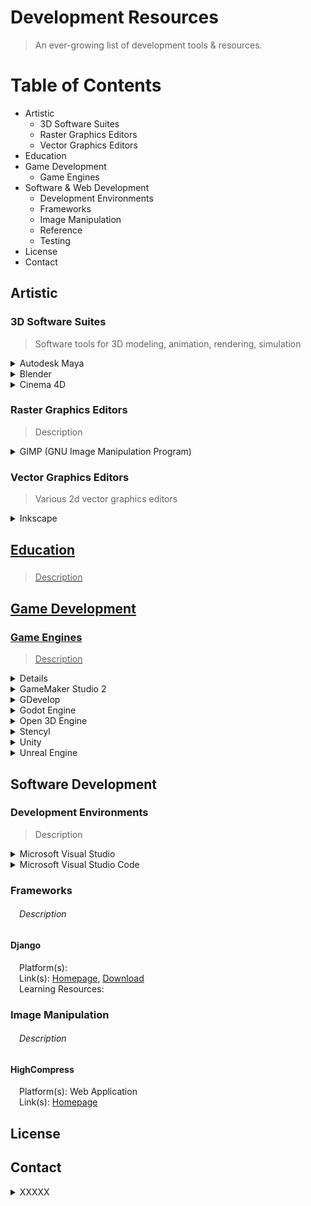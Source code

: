 # Development Resources
> An ever-growing list of development tools & resources.


# Table of Contents

* Artistic
  * 3D Software Suites
  * Raster Graphics Editors
  * Vector Graphics Editors
* Education
* Game Development
  * Game Engines
* Software & Web Development
  * Development Environments
  * Frameworks
  * Image Manipulation
  * Reference
  * Testing
* License
* Contact

## Artistic
### 3D Software Suites
> Software tools for 3D modeling, animation, rendering, simulation

<details>
 <summary>Autodesk Maya</summary>
 <p>
  Cost: 💰</br>
  Platform(s): Linux, macOS, Windows</br>
  Link(s): <a href="https://www.autodesk.com/products/maya/overview" title="Autodesk Maya Download Page" target="_blank">Download</a></br>
  Learning Resource(s): <a href="XXXX" title="XXXX" target="_blank">XXXX</a>
 </p>
</details>
<details>
 <summary>Blender</summary>
 <p>Cost: 🆓</br>
  Platform(s): Android, Linux, macOS, Windows</br>
  Link(s): <a href="https://www.blender.org/" title="Blender Homepage" target="_blank">Homepage</a>, <a href="https://www.blender.org/download/" title="Blender Download Page" target="_blank">Download</a></br>
  Learning Resource(s): <a href="https://www.blender.org/support/" title="Blender Support" target="_blank">Blender Support</a>, <a href="https://www.blender.org/support/tutorials/" title="Blender Tutorials" target="_blank">Blender Tutorials</a></br>
 </p>
</details>
<details>
 <summary>Cinema 4D</summary>
 <p>
  Cost: </br>
  Platform(s): </br>
  Link(s): <a href="XXXX" title="XXXX" target="_blank">Homepage</a>, <a href="XXXX" title="XXXX" target="_blank">Download</a></br>
  Learning Resource(s): <a href="XXXX" title="XXXX" target="_blank">XXXX</a></br>
 </p>
</details>

### Raster Graphics Editors
> Description

<details>
 <summary>GIMP (GNU Image Manipulation Program)</summary>
 <p>
  Cost: 🆓</br>
  Platform(s): Linux, macOS, Windows</br>
  Link(s): <a href="https://www.gimp.org/" title="GIMP Homepage" target="_blank">Homepage</a>, <a href="https://www.gimp.org/downloads/" title="GIMP Downloads Page" target="_blank">Download</a></br>
  Learning Resource(s): <a href="https://www.gimp.org/tutorials/" title="GIMP Tutorials" target="_blank">GIMP Tutorials</a></br>
 </p>
</details>

### Vector Graphics Editors
> Various 2d vector graphics editors

<details>
 <summary>Inkscape</summary>
 <p>
  Cost: 🆓</br>
  Platform(s): Linux, macOS, Windows</br>
  Link(s): <a href="https://inkscape.org/" title="Inkscape Homepage" target="_blank">Homepage</a>, <a href="https://inkscape.org/release/inkscape-1.1.1/" title="Inkscape Downloads Page" target="_blank">Download</a></br>
  Learning Resource(s): <a href="https://inkscape.org/learn/tutorials/" title="Inkscape Tutorials" target="_blank">Inkscape Tutorials</a>, <a href="https://inkscape.org/learn/" title="Learning Inkscape" target="_blank">Learning Inkscape</br>
 </p>
</details>

## Education
### 
> Description

## Game Development
### Game Engines
> Description

<details>
 <summary>Construct</summary>
 <p>
  Cost: 🆓 💰</br>
  Platform(s): Web Application</br>
  Link(s): <a href="https://www.construct.net/" title="Construct Homepage" target="_blank">Homepage</a></br>
  Learning Resource(s): <a href="https://www.construct.net/en/make-games/manuals/construct-3" title="Construct Documentation" target="_blank">Construct 3 Documentation</a>, 
  <a href="https://www.construct.net/en/tutorials?flang=1" title="Construct Tutorials" target="_blank">Construct Tutorials</a></br>
 </p>
</details>
<details>
 <summary>GameMaker Studio 2</summary>
 <p>
  Cost: 🆓 💰</br>
  Platform(s): macOS, Windows</br>
  Link(s): <a href="https://www.yoyogames.com/en/gamemaker" title="GameMaker Studio 2 Homepage" target="_blank">Homepage</a>, <a href="XXXX" title="XXXX" target="_blank">Download</a></br>
  Learning Resource(s): <a href="https://www.yoyogames.com/en/tutorials" title="Getting Started with GameMaker" target="_blank">GameMaker Tutorials</a></br>
 </p>
</details> 
<details>
 <summary>GDevelop</summary>
 <p>
  Cost: 🆓 💰</br>
  Platform(s): Linux, macOS, Web Application, Windows</br>
  Link(s): <a href="https://gdevelop-app.com/" title="GDevelop Homepage" target="_blank">Homepage</a>, <a href="https://gdevelop-app.com/download/" title="GDevelop Download Page" target="_blank">Download</a></br>
  Learning Resource(s):</br>
 </p>
</details>
<details>
 <summary>Godot Engine</summary>
 <p>
  Cost: 🆓 💰</br>
  Platform(s): Linux, macOS, Windows</br>
  Link(s): <a href="https://godotengine.org/" title="Godot Engine Homepage" target="_blank">Homepage</a>, <a href="https://godotengine.org/download" title="Godot Engine Download Page" target="_blank">Download</a></br>
  Learning Resource(s): <a href="https://docs.godotengine.org/en/stable/" title="Godot Docs" target="_blank">Godot Docs - 3.4 branch</a></br>
 </p>
</details>
<details>
 <summary>Open 3D Engine</summary>
 <p>
  Cost: 🆓 💰</br>
  Platform(s): Android, iOS, Linux, macOS, Windows</br>
  Link(s): <a href="https://o3de.org/" title="Open 3D Engine Homepage" target="_blank">Homepage</a>, <a href="https://o3de.org/download/" title="Open 3D Engine Download Page" target="_blank">Download</a></br>
  Learning Resource(s): <a href="https://o3de.org/docs/" title="O3DE Documentation" target="_blank">O3DE Documentation</a></br>
 </p>
</details>
<details>
 <summary>Stencyl</summary>
 <p>
  Cost: 🆓 💰</br>
  Platform(s): Linux, macOS, Windows</br>
  Link(s): <a href="https://www.stencyl.com/" title="XXXX" target="_blank">Homepage</a>, <a href="https://www.stencyl.com/download/" title="XXXX" target="_blank">Download</a></br>
  Learning Resource(s): <a href="https://www.stencyl.com/help/" title="Stencylpedia" target="_blank">Stencylpedia</a></br>
 </p>
</details>
<details>
 <summary>Unity</summary>
 <p>
  Cost: 🆓 💰</br>
  Platform(s): Linux, macOS, Windows</br>
  Link(s): <a href="https://unity.com/" title="Unity Homepage" target="_blank">Homepage</a>, <a href="https://store.unity.com/" title="Unity Download Page" target="_blank">Download</a></br>
  Learning Resource(s): <a href="https://unity.com/learn" title="Unity Learning Resources" target="_blank">Unity Learning</a></br>
 </p>
</details>
<details>
 <summary>Unreal Engine</summary>
 <p>
  Cost: 🆓</br>
  Platform(s): macOS, Windows</br>
  Link(s): <a href="https://www.unrealengine.com/" title="Unreal Engine Homepage" target="_blank">Homepage</a>, <a href="https://www.unrealengine.com/download" title="Unreal Engine Download Page" target="_blank">Download</a></br>
  Learning Resource(s): <a href="XXXX" title="XXXX" target="_blank">XXXX</a></br>
 </p>
</details>

## Software Development
### Development Environments
> Description

<details>
 <summary>Microsoft Visual Studio</summary>
 <p>
  Cost: 🆓</br>
  Platform(s): macOS, Windows</br>
  Link(s): <a href="https://visualstudio.microsoft.com/" title="Visual Studio Homepage" target="_blank">Homepage</a>, <a href="https://visualstudio.microsoft.com/downloads/" title="Download Visual Studio" target="_blank">Download</a></br>
  Learning Resource(s): <a href="" title="XXXX" target="_blank">XXXX</a></br>
 </p>
</details>
<details>
 <summary>Microsoft Visual Studio Code</summary>
 <p>
  Cost: 🆓 💰</br>
  Platform(s): Linux, macOS, Windows</br>
  Link(s): <a href="https://visualstudio.microsoft.com/" title="Visual Studio Code Homepage" target="_blank">Homepage</a>, <a href="https://visualstudio.microsoft.com/downloads/" title="Download Visual Studio Code" target="_blank">Download</a></br>
  Learning Resource(s): <a href="" title="XXXX" target="_blank">XXXX</a></br>
 </p>
</details>

### Frameworks
###### &emsp;Description

#### Django
&emsp;Platform(s):  
&emsp;Link(s): [Homepage](https://www.djangoproject.com/ "Django Project Homepage"), [Download](https://www.djangoproject.com/download/ "Django Download Page")  
&emsp;Learning Resources:  

### Image Manipulation
###### &emsp;Description

#### HighCompress
&emsp;Platform(s): Web Application  
&emsp;Link(s): [Homepage](https://www.highcompress.com/ "HighCompress Homepage")  

## License

## Contact


<details>
 <summary>XXXXX</summary>
 <p>
  Cost: 🆓 💰</br>
  Platform(s): Linux, macOS, Windows</br>
  Link(s): <a href="XXXX" title="XXXX" target="_blank">Homepage</a>, <a href="XXXX" title="XXXX" target="_blank">Download</a></br>
  Learning Resource(s): <a href="XXXX" title="XXXX" target="_blank">XXXX</a></br>
 </p>
</details>
